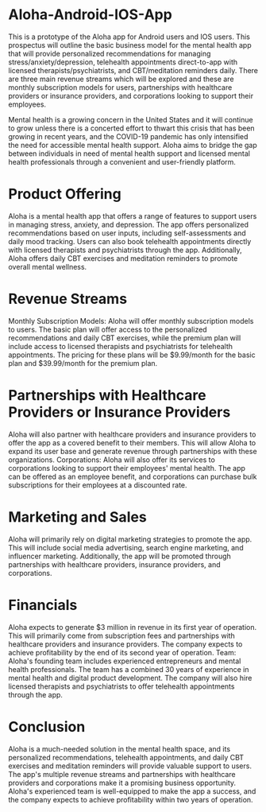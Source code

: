 # Aloha-Android-IOS-App
This is a prototype of the Aloha app for Android users and IOS users. This prospectus will outline the basic business model for the mental health app that will provide personalized recommendations for managing stress/anxiety/depression, telehealth appointments direct-to-app with licensed therapists/psychiatrists, and CBT/meditation reminders daily. There are three main revenue streams which will be explored and these are monthly subscription models for users, partnerships with healthcare providers or insurance providers, and corporations looking to support their employees. 

Mental health is a growing concern in the United States and it will continue to grow unless there is a concerted effort to thwart this crisis that has been growing in recent years, and the COVID-19 pandemic has only intensified the need for accessible mental health support. Aloha aims to bridge the gap between individuals in need of mental health support and licensed mental health professionals through a convenient and user-friendly platform. 

# Product Offering
Aloha is a mental health app that offers a range of features to support users in managing stress, anxiety, and depression. The app offers personalized recommendations based on user inputs, including self-assessments and daily mood tracking. Users can also book telehealth appointments directly with licensed therapists and psychiatrists through the app. Additionally, Aloha offers daily CBT exercises and meditation reminders to promote overall mental wellness. 

# Revenue Streams
Monthly Subscription Models: Aloha will offer monthly subscription models to users. The basic plan will offer access to the personalized recommendations and daily CBT exercises, while the premium plan will include access to licensed therapists and psychiatrists for telehealth appointments. The pricing for these plans will be $9.99/month for the basic plan and $39.99/month for the premium plan. 

# Partnerships with Healthcare Providers or Insurance Providers
Aloha will also partner with healthcare providers and insurance providers to offer the app as a covered benefit to their members. This will allow Aloha to expand its user base and generate revenue through partnerships with these organizations. Corporations: Aloha will also offer its services to corporations looking to support their employees' mental health. The app can be offered as an employee benefit, and corporations can purchase bulk subscriptions for their employees at a discounted rate. 

# Marketing and Sales
Aloha will primarily rely on digital marketing strategies to promote the app. This will include social media advertising, search engine marketing, and influencer marketing. Additionally, the app will be promoted through partnerships with healthcare providers, insurance providers, and corporations. 

# Financials
Aloha expects to generate $3 million in revenue in its first year of operation. This will primarily come from subscription fees and partnerships with healthcare providers and insurance providers. The company expects to achieve profitability by the end of its second year of operation. Team: Aloha's founding team includes experienced entrepreneurs and mental health professionals. The team has a combined 30 years of experience in mental health and digital product development. The company will also hire licensed therapists and psychiatrists to offer telehealth appointments through the app. 

# Conclusion
Aloha is a much-needed solution in the mental health space, and its personalized recommendations, telehealth appointments, and daily CBT exercises and meditation reminders will provide valuable support to users. The app's multiple revenue streams and partnerships with healthcare providers and corporations make it a promising business opportunity. Aloha's experienced team is well-equipped to make the app a success, and the company expects to achieve profitability within two years of operation.
